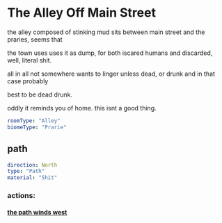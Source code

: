 # The Alley Off Main Street

the alley composed of stinking mud sits between main street and the praries, seems that

the town uses uses it as dump, for both iscared humans and discarded, well, literal shit.

all in all not somewhere wants to linger unless dead, or drunk and in that case probably

best to be dead drunk. 

oddly it reminds you of home. this isnt a good thing.

```yaml
roomType: "Alley"
biomeType: "Prarie"
```

## path

```yaml
direction: North
type: "Path"
material: "Shit"
```
### actions:

#### [the path winds west](walking-eagle-pass.md)



